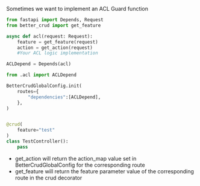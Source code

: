 Sometimes we want to implement an ACL Guard function
```python title="acl.py"
from fastapi import Depends, Request
from better_crud import get_feature

async def acl(request: Request):
    feature = get_feature(request)
    action = get_action(request)
    #Your ACL logic implementation

ACLDepend = Depends(acl)
```

```python title="main.py"
from .acl import ACLDepend

BetterCrudGlobalConfig.init(
    routes={
        "dependencies":[ACLDepend],
    },
)
```

```python title="some_router.py"

@crud(
    feature="test"
)
class TestController():
    pass

```

- get_action will return the action_map value set in BetterCrudGlobalConfig for the corresponding route
- get_feature will return the feature parameter value of the corresponding route in the crud decorator